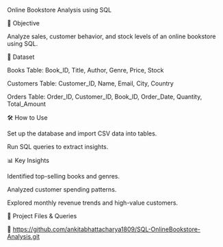 Online Bookstore Analysis using SQL

📌 Objective

Analyze sales, customer behavior, and stock levels of an online bookstore using SQL.

📂 Dataset

Books Table: Book_ID, Title, Author, Genre, Price, Stock

Customers Table: Customer_ID, Name, Email, City, Country

Orders Table: Order_ID, Customer_ID, Book_ID, Order_Date, Quantity, Total_Amount

🛠 How to Use

Set up the database and import CSV data into tables.

Run SQL queries to extract insights.

📊 Key Insights

Identified top-selling books and genres.

Analyzed customer spending patterns.

Explored monthly revenue trends and high-value customers.

📎 Project Files & Queries

🔗 https://github.com/ankitabhattacharya1809/SQL-OnlineBookstore-Analysis.git
